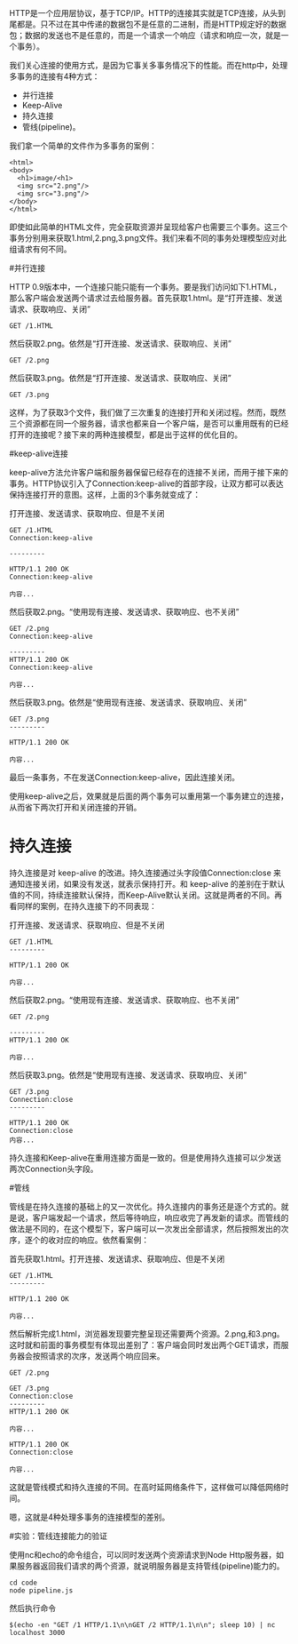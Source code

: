 HTTP是一个应用层协议，基于TCP/IP。HTTP的连接其实就是TCP连接，从头到尾都是。只不过在其中传递的数据包不是任意的二进制，而是HTTP规定好的数据包；数据的发送也不是任意的，而是一个请求一个响应（请求和响应一次，就是一个事务）。

我们关心连接的使用方式，是因为它事关多事务情况下的性能。而在http中，处理多事务的连接有4种方式：

- 并行连接
- Keep-Alive
- 持久连接
- 管线(pipeline)。

我们拿一个简单的文件作为多事务的案例：

    <html>
    <body>
      <h1>image/<h1>
      <img src="2.png"/>
      <img src="3.png"/>
    </body>
    </html>  

即使如此简单的HTML文件，完全获取资源并呈现给客户也需要三个事务。这三个事务分别用来获取1.html,2.png,3.png文件。我们来看不同的事务处理模型应对此组请求有何不同。

#并行连接

HTTP 0.9版本中，一个连接只能只能有一个事务。要是我们访问如下1.HTML，那么客户端会发送两个请求过去给服务器。首先获取1.html。是“打开连接、发送请求、获取响应、关闭”
 
    GET /1.HTML 

然后获取2.png。依然是“打开连接、发送请求、获取响应、关闭”

    GET /2.png

然后获取3.png。依然是“打开连接、发送请求、获取响应、关闭”

    GET /3.png

这样，为了获取3个文件，我们做了三次重复的连接打开和关闭过程。然而，既然三个资源都在同一个服务器，请求也都来自一个客户端，是否可以重用既有的已经打开的连接呢？接下来的两种连接模型，都是出于这样的优化目的。

#keep-alive连接

keep-alive方法允许客户端和服务器保留已经存在的连接不关闭，而用于接下来的事务。HTTP协议引入了Connection:keep-alive的首部字段，让双方都可以表达保持连接打开的意图。这样，上面的3个事务就变成了：

打开连接、发送请求、获取响应、但是不关闭

    GET /1.HTML 
    Connection:keep-alive

    ---------

    HTTP/1.1 200 OK
    Connection:keep-alive

    内容...

然后获取2.png。“使用现有连接、发送请求、获取响应、也不关闭”


    GET /2.png
    Connection:keep-alive

    ---------
    HTTP/1.1 200 OK
    Connection:keep-alive

    内容...

然后获取3.png。依然是“使用现有连接、发送请求、获取响应、关闭”

    GET /3.png
    ---------

    HTTP/1.1 200 OK

    内容...

最后一条事务，不在发送Connection:keep-alive，因此连接关闭。

使用keep-alive之后，效果就是后面的两个事务可以重用第一个事务建立的连接，从而省下两次打开和关闭连接的开销。

# 持久连接

持久连接是对 keep-alive 的改进。持久连接通过头字段值Connection:close 来通知连接关闭，如果没有发送，就表示保持打开。和 keep-alive 的差别在于默认值的不同，持续连接默认保持，而Keep-Alive默认关闭。这就是两者的不同。再看同样的案例，在持久连接下的不同表现：

打开连接、发送请求、获取响应、但是不关闭


    GET /1.HTML 
    ---------

    HTTP/1.1 200 OK

    内容...

然后获取2.png。“使用现有连接、发送请求、获取响应、也不关闭”


    GET /2.png

    ---------
    HTTP/1.1 200 OK

    内容...


然后获取3.png。依然是“使用现有连接、发送请求、获取响应、关闭”

    GET /3.png
    Connection:close
    ---------

    HTTP/1.1 200 OK
    Connection:close
    内容...

持久连接和Keep-alive在重用连接方面是一致的。但是使用持久连接可以少发送两次Connection头字段。

#管线

管线是在持久连接的基础上的又一次优化。持久连接内的事务还是逐个方式的。就是说，客户端发起一个请求，然后等待响应，响应收完了再发新的请求。而管线的做法是不同的，在这个模型下，客户端可以一次发出全部请求，然后按照发出的次序，逐个的收对应的响应。依然看案例：


首先获取1.html。打开连接、发送请求、获取响应、但是不关闭


    GET /1.HTML 
    ---------

    HTTP/1.1 200 OK

    内容...

然后解析完成1.html，浏览器发现要完整呈现还需要两个资源。2.png,和3.png。这时就和前面的事务模型有体现出差别了：客户端会同时发出两个GET请求，而服务器会按照请求的次序，发送两个响应回来。

    GET /2.png

    GET /3.png
    Connection:close
    ---------
    HTTP/1.1 200 OK

    内容...

    HTTP/1.1 200 OK
    Connection:close

    内容...

这就是管线模式和持久连接的不同。在高时延网络条件下，这样做可以降低网络时间。

嗯，这就是4种处理多事务的连接模型的差别。

#实验：管线连接能力的验证

使用nc和echo的命令组合，可以同时发送两个资源请求到Node Http服务器，如果服务器返回我们请求的两个资源，就说明服务器是支持管线(pipeline)能力的。

    cd code 
    node pipeline.js

然后执行命令

    $(echo -en "GET /1 HTTP/1.1\n\nGET /2 HTTP/1.1\n\n"; sleep 10) | nc localhost 3000

 